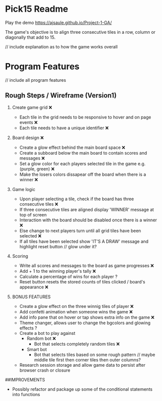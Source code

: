 # Pick15 Readme 

Play the demo https://ajsaule.github.io/Project-1-GA/

The game's objective is to align three consecutive tiles in a row, column or diagonally that add to 15. 


// include explanation as to how the game works overall

# Program Features 

// include all program features 

## Rough Steps / Wireframe (Version1)

1. Create game grid ❌
    - Each tile in the grid needs to be responsive to hover and on page events ❌
    - Each tile needs to have a unique identifier ❌

2. Board design ❌
    - Create a glow effect behind the main board space  ❌
    - Create a subboard below the main board to contain scores and messages  ❌
    - Set a glow color for each players selected tile in the game e.g. (purple, green)  ❌
    - Make the losers colors dissapear off the board when there is a winner ❌

3. Game logic 
    - Upon player selecting a tile, check if the board has three consecutive tiles  ❌
    - If three consecutive tiles are aligned display 'WINNER' message at top of screen 
    - Interaction with the board should be disabled once there is a winner ❌
    - Else change to next players turn until all grid tiles have been selected ❌
    - If all tiles have been selected show 'IT'S A DRAW' message and highlight reset button // glow under it?

4. Scoring 
    - Write all scores and messages to the board as game progresses ❌
    - Add + 1 to the winning player's tally ❌
    - Calculate a percentage of wins for each player ?
    - Reset button resets the stored counts of tiles clicked / board's appearance ❌

5. BONUS FEATURES 
    - Create a glow effect on the three winnig tiles of player ❌
    - Add confetti animation when someone wins the game ❌
    - Add info pane that on hover or tap shows extra info on the game ❌
    - Theme changer, allows user to change the bgcolors and glowing effects ?
    - Create a bot to play against 
        - Random bot ❌
            - Bot that selects completely random tiles  ❌
        - Smart bot 
            - Bot that selects tiles based on some rough pattern
                // maybe middle tile first then corner tiles then outer columns? 
    - Research session storage and allow game data to persist after browser crash or closure

##IMPROVEMENTS 
- Possibly refactor and package up some of the conditional statements into functions 
